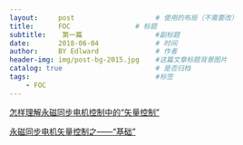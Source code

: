 ```yaml
---
layout:     post                    # 使用的布局（不需要改）
title:      FOC                # 标题 
subtitle:    第一篇                  #副标题
date:       2018-06-04              # 时间
author:     BY Edlward              # 作者
header-img: img/post-bg-2015.jpg    #这篇文章标题背景图片
catalog: true                       # 是否归档
tags:                               #标签
    - FOC
---
```


[怎样理解永磁同步电机控制中的“矢量控制”](https://www.zhihu.com/question/20724715)  

[永磁同步电机矢量控制之——“基础”](https://zhuanlan.zhihu.com/p/23267332)  



###
```



```
